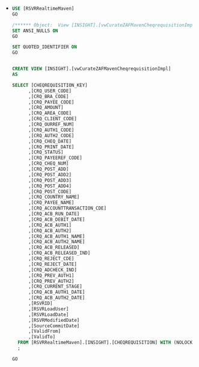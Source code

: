 - ```sql
  USE [RSVRRealtimeMaven]
  GO
  
  /****** Object:  View [INSIGHT].[vwCurateZAFMavenCheqrequisitionImpl]    Script Date: 2023/02/08 11:03:26 ******/
  SET ANSI_NULLS ON
  GO
  
  SET QUOTED_IDENTIFIER ON
  GO
  
  
  CREATE VIEW [INSIGHT].[vwCurateZAFMavenCheqrequisitionImpl]
  AS
  
  SELECT [CHEQREQUISITION_KEY]
        ,[CRQ_USER_CODE]
        ,[CRQ_BRA_CODE]
        ,[CRQ_PAYEE_CODE]
        ,[CRQ_AMOUNT]
        ,[CRQ_AREA_CODE]
        ,[CRQ_CLIENT_CODE]
        ,[CRQ_OURREF_NUM]
        ,[CRQ_AUTH1_CODE]
        ,[CRQ_AUTH2_CODE]
        ,[CRQ_CHEQ_DATE]
        ,[CRQ_PRINT_DATE]
        ,[CRQ_STATUS]
        ,[CRQ_PAYEEREF_CODE]
        ,[CRQ_CHEQ_NUM]
        ,[CRQ_POST_ADD]
        ,[CRQ_POST_ADD2]
        ,[CRQ_POST_ADD3]
        ,[CRQ_POST_ADD4]
        ,[CRQ_POST_CODE]
        ,[CRQ_COUNTRY_NAME]
        ,[CRQ_PAYEE_NAME]
        ,[CRQ_ACCOUNTTRANSACTION_CDE]
        ,[CRQ_ACB_RUN_DATE]
        ,[CRQ_ACB_DEBIT_DATE]
        ,[CRQ_ACB_AUTH1]
        ,[CRQ_ACB_AUTH2]
        ,[CRQ_ACB_AUTH1_NAME]
        ,[CRQ_ACB_AUTH2_NAME]
        ,[CRQ_ACB_RELEASED]
        ,[CRQ_ACB_RELEASED_IND]
        ,[CRQ_REJECT_CDE]
        ,[CRQ_REJECT_DATE]
        ,[CRQ_ADCHECK_IND]
        ,[CRQ_PREV_AUTH1]
        ,[CRQ_PREV_AUTH2]
        ,[CRQ_CURRENT_STAGE]
        ,[CRQ_ACB_AUTH1_DATE]
        ,[CRQ_ACB_AUTH2_DATE]
        ,[RSVRID]
        ,[RSVRLoadUser]
        ,[RSVRLoadDate]
        ,[RSVRModifiedDate]
        ,[SourceCommitDate]
        ,[ValidFrom]
        ,[ValidTo]
    FROM [RSVRRealtimeMaven].[INSIGHT].[CHEQREQUISITION] WITH (NOLOCK)
    ;
  
  GO
  
  
  ```